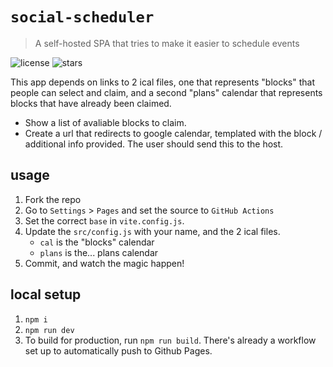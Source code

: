 # `social-scheduler`

> A self-hosted SPA that tries to make it easier to schedule events

![license][license-shield]
![stars][stars-shield]

This app depends on links to 2 ical files, one that represents "blocks" that people can select and claim, and a second "plans" calendar that represents blocks that have already been claimed.

- Show a list of avaliable blocks to claim.
- Create a url that redirects to google calendar, templated with the block / additional info provided. The user should send this to the host.

## usage <!-- Using the product -->

1. Fork the repo
2. Go to `Settings` > `Pages` and set the source to `GitHub Actions`
3. Set the correct `base` in `vite.config.js`.
4. Update the `src/config.js` with your name, and the 2 ical files.
   - `cal` is the "blocks" calendar
   - `plans` is the... plans calendar
5. Commit, and watch the magic happen!

## local setup <!-- Using the source -->

1. `npm i`
2. `npm run dev`
3. To build for production, run `npm run build`. There's already a workflow set up to automatically push to Github Pages.

<!-- markdown links & imgs -->

[stars-shield]: https://img.shields.io/github/stars/LeptoFlare/social-scheduler.svg?style=social
[license-shield]: https://img.shields.io/github/license/LeptoFlare/social-scheduler.svg?style=flat
